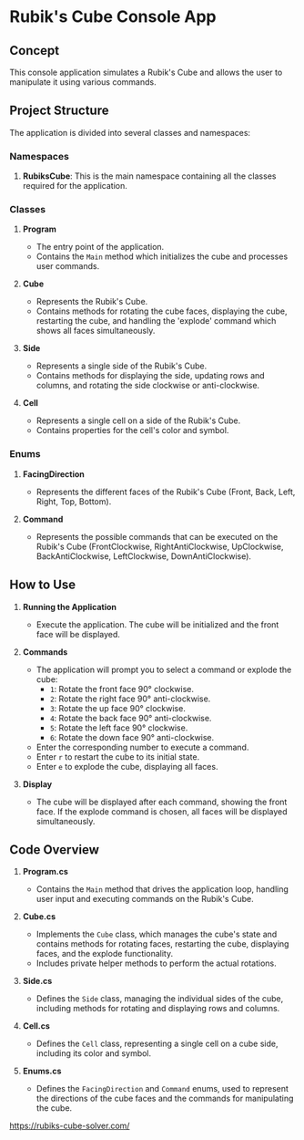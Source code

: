 Rubik's Cube Console App
========================

## Concept

This console application simulates a Rubik's Cube and allows the user to manipulate it using various commands.

## Project Structure

The application is divided into several classes and namespaces:

### Namespaces

1. **RubiksCube**: This is the main namespace containing all the classes required for the application.

### Classes

1. **Program**
   - The entry point of the application.
   - Contains the `Main` method which initializes the cube and processes user commands.

2. **Cube**
   - Represents the Rubik's Cube.
   - Contains methods for rotating the cube faces, displaying the cube, restarting the cube, and handling the 'explode' command which shows all faces simultaneously.

3. **Side**
   - Represents a single side of the Rubik's Cube.
   - Contains methods for displaying the side, updating rows and columns, and rotating the side clockwise or anti-clockwise.

4. **Cell**
   - Represents a single cell on a side of the Rubik's Cube.
   - Contains properties for the cell's color and symbol.

### Enums

1. **FacingDirection**
   - Represents the different faces of the Rubik's Cube (Front, Back, Left, Right, Top, Bottom).

2. **Command**
   - Represents the possible commands that can be executed on the Rubik's Cube (FrontClockwise, RightAntiClockwise, UpClockwise, BackAntiClockwise, LeftClockwise, DownAntiClockwise).

## How to Use

1. **Running the Application**
   - Execute the application. The cube will be initialized and the front face will be displayed.

2. **Commands**
   - The application will prompt you to select a command or explode the cube:
     - `1`: Rotate the front face 90° clockwise.
     - `2`: Rotate the right face 90° anti-clockwise.
     - `3`: Rotate the up face 90° clockwise.
     - `4`: Rotate the back face 90° anti-clockwise.
     - `5`: Rotate the left face 90° clockwise.
     - `6`: Rotate the down face 90° anti-clockwise.
   - Enter the corresponding number to execute a command.
   - Enter `r` to restart the cube to its initial state.
   - Enter `e` to explode the cube, displaying all faces.

3. **Display**
   - The cube will be displayed after each command, showing the front face. If the explode command is chosen, all faces will be displayed simultaneously.


## Code Overview

1. **Program.cs**
   - Contains the `Main` method that drives the application loop, handling user input and executing commands on the Rubik's Cube.

2. **Cube.cs**
   - Implements the `Cube` class, which manages the cube's state and contains methods for rotating faces, restarting the cube, displaying faces, and the explode functionality.
   - Includes private helper methods to perform the actual rotations.

3. **Side.cs**
   - Defines the `Side` class, managing the individual sides of the cube, including methods for rotating and displaying rows and columns.

4. **Cell.cs**
   - Defines the `Cell` class, representing a single cell on a cube side, including its color and symbol.

5. **Enums.cs**
   - Defines the `FacingDirection` and `Command` enums, used to represent the directions of the cube faces and the commands for manipulating the cube.

https://rubiks-cube-solver.com/
